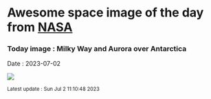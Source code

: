 
# Awesome space image of the day from [NASA](https://api.nasa.gov/)

### Today image : Milky Way and Aurora over Antarctica
Date : 2023-07-02

![](https://apod.nasa.gov/apod/image/2307/MWAurora_hang_960.jpg)

<small>Latest update : Sun Jul  2 11:10:48 2023</small>
        